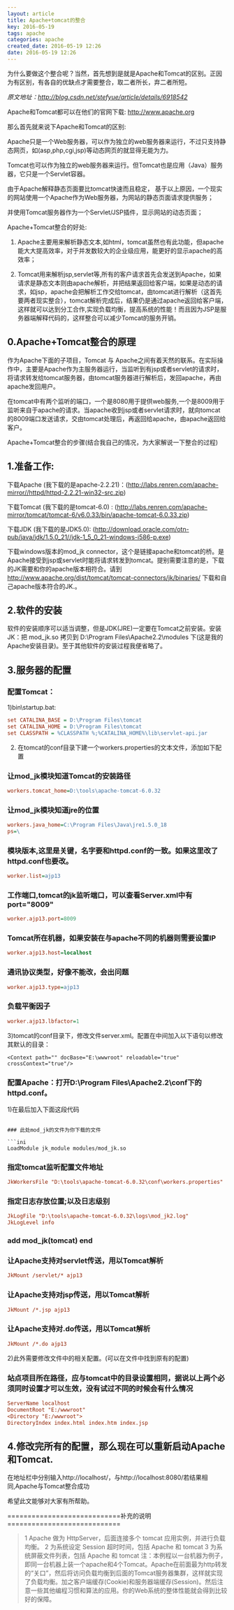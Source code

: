 ```yaml
---
layout: article
title: Apache+tomcat的整合
key: 2016-05-19
tags: apache
categories: apache
created_date: 2016-05-19 12:26
date: 2016-05-19 12:26
---
```


为什么要做这个整合呢？当然，首先想到是就是Apache和Tomcat的区别。正因为有区别，有各自的优缺点才需要整合，取二者所长，弃二者所短。

<!--more-->

*原文地址：http://blog.csdn.net/stefyue/article/details/6918542*

Apache和Tomcat都可以在他们的官网下载: http://www.apache.org

那么首先就来说下Apache和Tomcat的区别:

Apache只是一个Web服务器，可以作为独立的web服务器来运行，不过只支持静态网页，如(asp,php,cgi,jsp)等动态网页的就显得无能为力。

Tomcat也可以作为独立的web服务器来运行。但Tomcat也是应用（Java）服务器，它只是一个Servlet容器。

由于Apache解释静态页面要比tomcat快速而且稳定， 基于以上原因，一个现实的网站使用一个Apache作为Web服务器，为网站的静态页面请求提供服务；

并使用Tomcat服务器作为一个Servlet/JSP插件，显示网站的动态页面；


Apache+Tomcat整合的好处:

1. Apache主要用来解析静态文本,如html，tomcat虽然也有此功能，但apache能大大提高效率，对于并发数较大的企业级应用，能更好的显示apache的高效率；

2. Tomcat用来解析jsp,servlet等,所有的客户请求首先会发送到Apache，如果请求是静态文本则由apache解析，并把结果返回给客户端，如果是动态的请求，如jsp，apache会把解析工作交给tomcat，由tomcat进行解析（这首先要两者现实整合），tomcat解析完成后，结果仍是通过apache返回给客户端，这样就可以达到分工合作,实现负载均衡，提高系统的性能！而且因为JSP是服务器端解释代码的，这样整合可以减少Tomcat的服务开销。


## 0.Apache+Tomcat整合的原理

作为Apache下面的子项目，Tomcat 与 Apache之间有着天然的联系。在实际操作中，主要是Apache作为主服务器运行，当监听到有jsp或者servlet的请求时，将请求转发给tomcat服务器，由tomcat服务器进行解析后，发回apache，再由apache发回用户。

在tomcat中有两个监听的端口，一个是8080用于提供web服务,一个是8009用于监听来自于apache的请求。当apache收到jsp或者servlet请求时，就向tomcat 的8009端口发送请求，交由tomcat处理后，再返回给apache，由apache返回给客户。

Apache+Tomcat整合的步骤(结合我自己的情况，为大家解说一下整合的过程)

## 1.准备工作:

下载Apache (我下载的是apache-2.2.21)：(http://labs.renren.com/apache-mirror//httpd/httpd-2.2.21-win32-src.zip)

下载Tomcat (我下载的是tomcat-6.0) : (http://labs.renren.com/apache-mirror/tomcat/tomcat-6/v6.0.33/bin/apache-tomcat-6.0.33.zip)

下载JDK (我下载的是JDK5.0): (http://download.oracle.com/otn-pub/java/jdk/1.5.0_21//jdk-1_5_0_21-windows-i586-p.exe)

下载windows版本的mod_jk connector，这个是链接apache和tomcat的桥。是Apache接受到jsp或servlet时能将请求转发到tomcat。提别需要注意的是，下载的JK需要和你的apache版本相符合。请到 http://www.apache.org/dist/tomcat/tomcat-connectors/jk/binaries/ 下载和自己apache版本符合的JK.。

## 2.软件的安装

软件的安装顺序可以适当调整，但是JDK(JRE)一定要在Tomcat之前安装。安装JK：把 mod_jk.so 拷贝到 D:\Program Files\Apache2.2\modules 下(这是我的Apache安装目录)。至于其他软件的安装过程我便省略了。


## 3.服务器的配置

### 配置Tomcat：

1)bin\startup.bat:

```ini
set CATALINA_BASE = D:\Program Files\tomcat
set CATALINA_HOME = D:\Program Files\tomcat
set CLASSPATH = %CLASSPATH %;%CATALINA_HOME%\lib\servlet-api.jar
```

2) 在tomcat的conf目录下建一个workers.properties的文本文件，添加如下配置

### 让mod_jk模块知道Tomcat的安装路径 

```ini
workers.tomcat_home=D:\tools\apache-tomcat-6.0.32
```

### 让mod_jk模块知道jre的位置

```ini
workers.java_home=C:\Program Files\Java\jre1.5.0_18
ps=\
```

### 模块版本,这里是关键，名字要和httpd.conf的一致。如果这里改了httpd.conf也要改。

```ini
worker.list=ajp13
```

### 工作端口,tomcat的jk监听端口，可以查看Server.xml中有port="8009" 

```ini
worker.ajp13.port=8009 
```

### Tomcat所在机器，如果安装在与apache不同的机器则需要设置IP

```ini
worker.ajp13.host=localhost
```

### 通讯协议类型，好像不能改，会出问题 

```ini
worker.ajp13.type=ajp13 
```

### 负载平衡因子

```ini
worker.ajp13.lbfactor=1
```

3)tomcat的conf目录下，修改文件server.xml。配置在<host></host>中间加入以下语句以修改其默认的目录：

```
<Context path="" docBase="E:\wwwroot" reloadable="true" crossContext="true"/>
```

### 配置Apache：打开D:\Program Files\Apache2.2\conf下的httpd.conf。

1)在最后加入下面这段代码
```

### 此处mod_jk的文件为你下载的文件

​```ini
LoadModule jk_module modules/mod_jk.so
```

### 指定tomcat监听配置文件地址

```ini
JkWorkersFile "D:\tools\apache-tomcat-6.0.32\conf\workers.properties"
```

### 指定日志存放位置;以及日志级别

```ini
JkLogFile "D:\tools\apache-tomcat-6.0.32\logs\mod_jk2.log" 
JkLogLevel info
```

### add mod_jk(tomcat) end

### 让Apache支持对servlet传送，用以Tomcat解析

```ini
JkMount /servlet/* ajp13 
```

### 让Apache支持对jsp传送，用以Tomcat解析

```ini
JkMount /*.jsp ajp13 
```

### 让Apache支持对.do传送，用以Tomcat解析

```ini
JkMount /*.do ajp13 
```

2)此外需要修改文件中的相关配置。(可以在文件中找到原有的配置)

### 站点项目所在路径，应与tomcat中的目录设置相同，据说以上两个必须同时设置才可以生效，没有试过不同的时候会有什么情况

```ini
ServerName localhost
DocumentRoot "E:/wwwroot"
<Directory "E:/wwwroot">
DirectoryIndex index.html index.htm index.jsp
```

## 4.修改完所有的配置，那么现在可以重新启动Apache和Tomcat.

在地址栏中分别输入http://localhost/，与http://localhost:8080/若结果相同,Apache与Tomcat整合成功


希望此文能够对大家有所帮助。

============================补充的说明============================

> 1 Apache 做为 HttpServer，后面连接多个 tomcat 应用实例，并进行负载均衡。
> 2 为系统设定 Session 超时时间，包括 Apache 和 tomcat
> 3 为系统屏蔽文件列表，包括 Apache 和 tomcat 注：本例程以一台机器为例子，即同一台机器上装一个apache和4个Tomcat。Apache在前面最为http转发的“关口”，然后将访问负载均衡到后面的Tomcat服务器集群，这样就实现了负载均衡。加之客户端缓存(Cookie)和服务器端缓存(Session)。然后注意一些其他编程习惯和算法的应用。你的Web系统的整体性能就会得到比较好的保障。